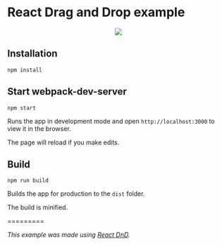 # React Drag and Drop example

<p align="center">
  <img src="http://i.imgur.com/mEmOD52.gif">
</p>

## Installation
```
npm install
```


## Start webpack-dev-server
```
npm start
```

Runs the app in development mode and open `http://localhost:3000` to view it in the browser.

The page will reload if you make edits.

## Build
```
npm run build
```

Builds the app for production to the `dist` folder.

The build is minified.

=========

_This example was made using [React DnD](https://github.com/gaearon/react-dnd/blob/master/README.md)._
